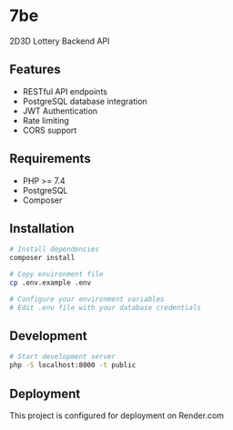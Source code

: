 # 7be

2D3D Lottery Backend API

## Features
- RESTful API endpoints
- PostgreSQL database integration
- JWT Authentication
- Rate limiting
- CORS support

## Requirements
- PHP >= 7.4
- PostgreSQL
- Composer

## Installation
```bash
# Install dependencies
composer install

# Copy environment file
cp .env.example .env

# Configure your environment variables
# Edit .env file with your database credentials
```

## Development
```bash
# Start development server
php -S localhost:8000 -t public
```

## Deployment
This project is configured for deployment on Render.com